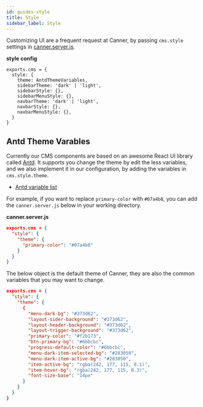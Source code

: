 ```yaml
---
id: guides-style
title: Style
sidebar_label: Style
---
```


Customizing UI are a frequent request at Canner, by passing `cms.style` settings in [canner.server.js](cli-server-js).

**style config**
```
exports.cms = {
  style: {
    theme: AntdThemeVariables,
    sidebarTheme: 'dark' | 'light',
    sidebarStyle: {},
    sidebarMenuStyle: {},
    navbarTheme: 'dark' | 'light',
    navbarStyle: {},
    navbarMenuStyle: {},
  }
}
```


## Antd Theme Varables

Currently our CMS components are based on an awesome React UI library called [Antd](https://ant.design/). It supports you change the theme by edit the less variables, and we also implement it in our configuration, by adding the variables in `cms.style.theme`.

- [Antd variable list](https://github.com/ant-design/ant-design/blob/master/components/style/themes/default.less)

For example, if you want to replace `primary-color` with `#07a4b8`, you can add the `canner.server.js` below in your working directory.

**canner.server.js**
```json
exports.cms = {
  "style": {
    "theme": {
      "primary-color": "#07a4b8"
    }
  }
}
```

The below object is the default theme of Canner, they are also the common variables that you may want to change. 

```json
exports.cms = {
  "style": {
    "theme": {
      {
        "menu-dark-bg": "#373d62",
        "layout-sider-background": "#373d62",
        "layout-header-background": "#373d62",
        "layout-trigger-background": "#373d62",
        "primary-color": "#f2b173",
        "btn-primary-bg": "#6bbcbc",
        "progress-default-color": "#6bbcbc",
        "menu-dark-item-selected-bg": "#283050",
        "menu-dark-item-active-bg": "#283050",
        "item-active-bg": "rgba(242, 177, 115, 0.1)",
        "item-hover-bg": "rgba(242, 177, 115, 0.3)",
        "font-size-base": "14px"
      }
    }
  }
}
```
